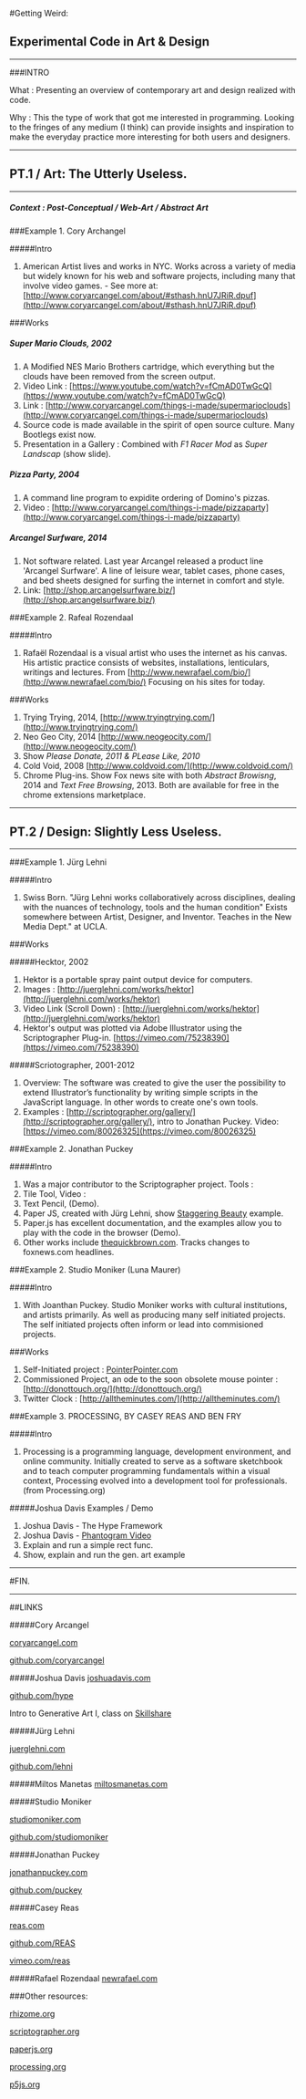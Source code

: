 #Getting Weird:
## Experimental Code in Art & Design
----

###INTRO

What : Presenting an overview of contemporary art and design realized with code.

Why : This the type of work that got me interested in programming. Looking to the fringes of any medium (I think) can provide insights and inspiration to make the everyday practice more interesting for both users and designers. 

----

## PT.1 / Art: The Utterly Useless.

----
##### Context : Post-Conceptual / Web-Art / Abstract Art

###Example 1. Cory Archangel

#####Intro

1. American Artist lives and works in NYC. Works across a variety of media but widely known for his web and software projects, including many that involve video games. - See more at: [http://www.coryarcangel.com/about/#sthash.hnU7JRiR.dpuf](http://www.coryarcangel.com/about/#sthash.hnU7JRiR.dpuf)

###Works

##### <em>Super Mario Clouds</em>, 2002

1. A Modified NES Mario Brothers  cartridge, which everything but the clouds have been removed from the screen output. 
2. Video Link : [https://www.youtube.com/watch?v=fCmAD0TwGcQ](https://www.youtube.com/watch?v=fCmAD0TwGcQ)
3. Link : [http://www.coryarcangel.com/things-i-made/supermarioclouds](http://www.coryarcangel.com/things-i-made/supermarioclouds)
4. Source code is made available in the spirit of open source culture. Many Bootlegs exist now.
5. Presentation in a Gallery : Combined with <em>F1 Racer Mod</em> as <em>Super Landscap</em> (show slide).

##### <em>Pizza Party</em>, 2004

1. A command line program to expidite ordering of Domino's pizzas.
2. Video : [http://www.coryarcangel.com/things-i-made/pizzaparty](http://www.coryarcangel.com/things-i-made/pizzaparty)

##### <em>Arcangel Surfware</em>, 2014

1. Not software related. Last year Arcangel released a product line 'Arcangel Surfware'. A line of leisure wear, tablet cases, phone cases, and bed sheets designed for surfing the internet in comfort and style.
2. Link: [http://shop.arcangelsurfware.biz/](http://shop.arcangelsurfware.biz/)

###Example 2. Rafeal Rozendaal

#####Intro

1. Rafaël Rozendaal is a visual artist who uses the internet as his canvas. His artistic practice consists of websites, installations, lenticulars, writings and lectures. From [http://www.newrafael.com/bio/](http://www.newrafael.com/bio/) Focusing on his sites for today.

###Works

1. Trying Trying, 2014, [http://www.tryingtrying.com/](http://www.tryingtrying.com/)
2. Neo Geo City, 2014 [http://www.neogeocity.com/](http://www.neogeocity.com/)
3. Show <em>Please Donate, 2011 & PLease Like, 2010</em>
4. Cold Void, 2008 [http://www.coldvoid.com/](http://www.coldvoid.com/)
5. Chrome Plug-ins. Show Fox news site with both <em>Abstract Browisng</em>, 2014 and <em>Text Free Browsing</em>, 2013. Both are available for free in the chrome extensions marketplace.

----

## PT.2 / Design: Slightly Less Useless.

----

###Example 1. Jürg Lehni

#####Intro

1. Swiss Born. "Jürg Lehni works collaboratively across disciplines, dealing with the nuances of technology, tools and the human condition" Exists somewhere between Artist, Designer, and Inventor. Teaches in the New Media Dept." at UCLA. 

###Works

#####Hecktor, 2002

1. Hektor is a portable spray paint output device for computers.
2. Images : [http://juerglehni.com/works/hektor](http://juerglehni.com/works/hektor)
3. Video Link (Scroll Down) : [http://juerglehni.com/works/hektor](http://juerglehni.com/works/hektor)
4. Hektor's output was plotted via Adobe Illustrator using the Scriptographer Plug-in. [https://vimeo.com/75238390](https://vimeo.com/75238390)

#####Scriotographer, 2001-2012

1. Overview: The software was created to give the user the possibility to extend Illustrator’s functionality by writing simple scripts in the JavaScript language. In other words to create one's own tools.
2. Examples : [http://scriptographer.org/gallery/](http://scriptographer.org/gallery/), intro to Jonathan Puckey. Video: [https://vimeo.com/80026325](https://vimeo.com/80026325)

###Example 2. Jonathan Puckey

#####Intro

1. Was a major contributor to the Scriptographer project. Tools : 
2. Tile Tool, Video :
3. Text Pencil, (Demo). 
4. Paper JS, created with Jürg Lehni, show [Staggering Beauty](http://www.staggeringbeauty.com/) example. 
5. Paper.js has excellent documentation, and the examples allow you to play with the code in the browser (Demo).
5. Other works include [thequickbrown.com](http://www.thequickbrown.com/). Tracks changes to foxnews.com headlines.

###Example 2. Studio Moniker (Luna Maurer)

#####Intro

1. With Joanthan Puckey. Studio Moniker works with cultural institutions, and artists primarily. As well as producing many self initiated projects. The self initiated projects often inform or lead into commisioned projects.

###Works

1. Self-Initiated project : [PointerPointer.com](http://www.pointerpointer.com/)
2. Commissioned Project, an ode to the soon obsolete mouse pointer : [http://donottouch.org/](http://donottouch.org/)
3. Twitter Clock : [http://alltheminutes.com/](http://alltheminutes.com/)

###Example 3. PROCESSING, BY CASEY REAS AND BEN FRY

#####Intro

1. Processing is a programming language, development environment, and online community. Initially created to serve as a software sketchbook and to teach computer programming fundamentals within a visual context, Processing evolved into a development tool for professionals. (from Processing.org)

#####Joshua Davis Examples / Demo

1. Joshua Davis - The Hype Framework
2. Joshua Davis - [Phantogram Video](https://www.behance.net/gallery/Phantogram/14442795)
2. Explain and run a simple rect func.
3. Show, explain and run the gen. art example

----

#FIN.

----

##LINKS

#####Cory Arcangel

[coryarcangel.com](http://www.coryarcangel.com/things-i-made/)

[github.com/coryarcangel](https://github.com/coryarcangel)

#####Joshua Davis
[joshuadavis.com](http://www.joshuadavis.com/)

[github.com/hype](https://github.com/hype)

Intro to Generative Art I, class on [Skillshare](http://www.skillshare.com/classes/design/Programming-Graphics-I-Introduction-to-Generative-Art/782118657)

#####Jürg Lehni

[juerglehni.com](http://juerglehni.com/)

[github.com/lehni](https://github.com/lehni)

#####Miltos Manetas
[miltosmanetas.com](http://miltosmanetas.com/)

#####Studio Moniker

[studiomoniker.com](http://studiomoniker.com/)

[github.com/studiomoniker](https://github.com/studiomoniker)

#####Jonathan Puckey

[jonathanpuckey.com](http://jonathanpuckey.com/)

[github.com/puckey ](https://github.com/puckey )

#####Casey Reas

[reas.com](http://reas.com/)

[github.com/REAS](https://github.com/REAS)

[vimeo.com/reas](https://vimeo.com/reas)

#####Rafael Rozendaal
[newrafael.com](http://www.newrafael.com/)

###Other resources:

[rhizome.org](http://rhizome.org/)

[scriptographer.org](http://scriptographer.org/)

[paperjs.org](http://paperjs.org/)

[processing.org](http://paperjs.org/)

[p5js.org](http://p5js.org/)

